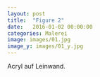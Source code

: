 ```yaml
---
layout: post
title:  "Figure 2"
date:   2016-01-02 00:00:00
categories: Malerei
image: images/01.jpg
image_y: images/01_y.jpg
---
```

Acryl auf Leinwand.
